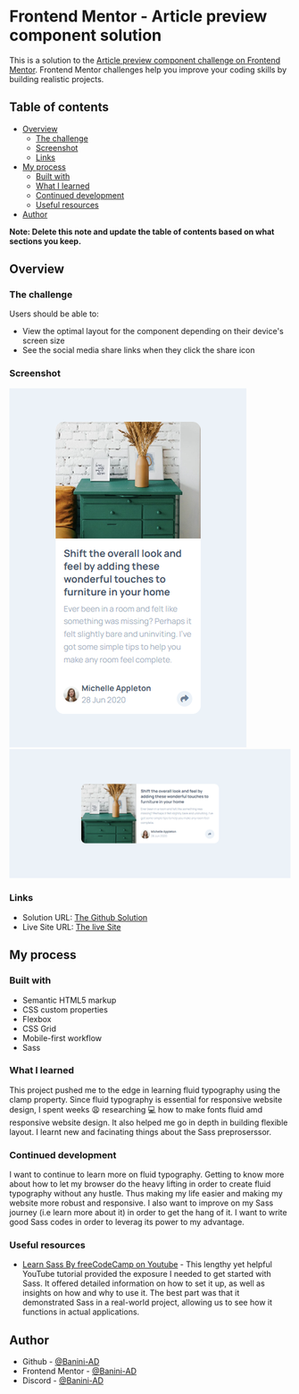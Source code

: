 # Frontend Mentor - Article preview component solution

This is a solution to the [Article preview component challenge on Frontend Mentor](https://www.frontendmentor.io/challenges/article-preview-component-dYBN_pYFT). Frontend Mentor challenges help you improve your coding skills by building realistic projects. 

## Table of contents

- [Overview](#overview)
  - [The challenge](#the-challenge)
  - [Screenshot](#screenshot)
  - [Links](#links)
- [My process](#my-process)
  - [Built with](#built-with)
  - [What I learned](#what-i-learned)
  - [Continued development](#continued-development)
  - [Useful resources](#useful-resources)
- [Author](#author)

**Note: Delete this note and update the table of contents based on what sections you keep.**

## Overview

### The challenge

Users should be able to:

- View the optimal layout for the component depending on their device's screen size
- See the social media share links when they click the share icon


### Screenshot

![Mobile Preview](./design/Mobile-preview.png)
![Desktop Preview](./design/Desktop-preview.png)

### Links

- Solution URL: [The Github Solution](https://github.com/Banini-AD/article-preview-component)
- Live Site URL: [The live Site](https://four-card-feature-section-tau-one.vercel.app/)

## My process

### Built with

- Semantic HTML5 markup
- CSS custom properties
- Flexbox
- CSS Grid
- Mobile-first workflow
- Sass

### What I learned

This project pushed me to the edge in learning fluid typography using the clamp property. Since fluid typography is essential for responsive website design, I spent weeks :weary: researching :computer: how to make fonts fluid amd responsive website design. It also helped me go in depth in building flexible layout. I learnt new and facinating things about the Sass preproserssor.




### Continued development

I want to continue to learn more on fluid typography. Getting to know more about how to let my browser do the heavy lifting in order to create fluid typography without any hustle. Thus making my life easier and making my website more robust and responsive. I also want to improve on my Sass journey (i.e learn more about it) in order to get the hang of it. I want to write good Sass codes in order to leverag its power to my advantage.


### Useful resources
- [Learn Sass By freeCodeCamp on Youtube](https://m.youtube.com/watch?v=_a5j7KoflTs&t=35s&pp=ygUKbGVhcm4gc2Fzcw%3D%3D) - This lengthy yet helpful YouTube tutorial provided the exposure I needed to get started with Sass. It offered detailed information on how to set it up, as well as insights on how and why to use it. The best part was that it demonstrated Sass in a real-world project, allowing us to see how it functions in actual applications.

## Author

- Github - [@Banini-AD](https://www.github.com/Banini-AD)
- Frontend Mentor - [@Banini-AD](https://www.frontendmentor.io/profile/Banini-AD)
- Discord - [@Banini-AD](https://discord.gg/dk9Aj3CU)